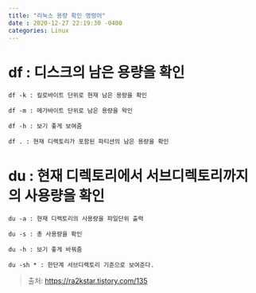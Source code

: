 ```yaml
---
title: "리눅스 용량 확인 명령어"
date : 2020-12-27 22:19:30 -0400
categories: Linux
---
```


# df : 디스크의 남은 용량을 확인 

```
df -k : 킬로바이트 단위로 현재 남은 용량을 확인

df -m : 메가바이트 단위로 남은 용량을 왁인 

df -h : 보기 좋게 보여줌

df . : 현재 디렉토리가 포함된 파티션의 남은 용량을 확인

```


# du : 현재 디렉토리에서 서브디렉토리까지의 사용량을 확인

```
du -a : 현재 디렉토리의 사용량을 파일단위 출력

du -s : 총 사용량을 확인

du -h : 보기 좋게 바꿔줌 

du -sh * : 한단계 서브디렉토리 기준으로 보여준다. 
```

> 출처: https://ra2kstar.tistory.com/135
